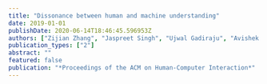 ```yaml
---
title: "Dissonance between human and machine understanding"
date: 2019-01-01
publishDate: 2020-06-14T18:46:45.596953Z
authors: ["Zijian Zhang", "Jaspreet Singh", "Ujwal Gadiraju", "Avishek Anand"]
publication_types: ["2"]
abstract: ""
featured: false
publication: "*Proceedings of the ACM on Human-Computer Interaction*"
---
```


